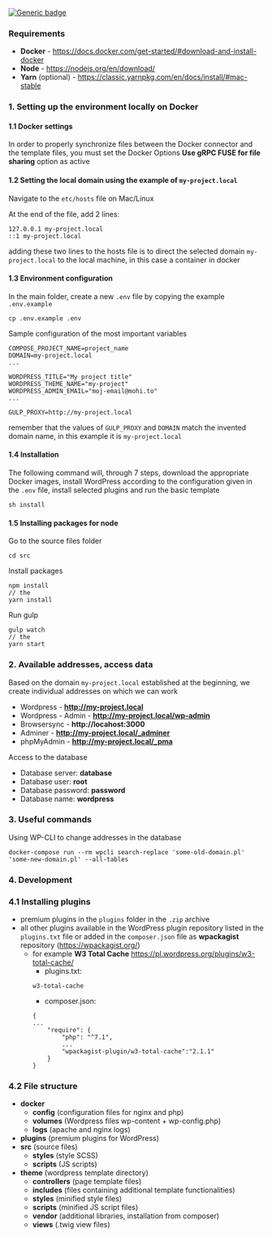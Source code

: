 [![Generic badge](https://img.shields.io/badge/verison-2.0-green.svg)](https://shields.io/)

### Requirements

- **Docker** - https://docs.docker.com/get-started/#download-and-install-docker
- **Node** - https://nodejs.org/en/download/
- **Yarn** (optional) - https://classic.yarnpkg.com/en/docs/install/#mac-stable

### 1. Setting up the environment locally on Docker

#### 1.1 Docker settings

In order to properly synchronize files between the Docker connector and the template files, you must set the Docker Options
**Use gRPC FUSE for file sharing** option as active

#### 1.2 Setting the local domain using the example of ```my-project.local```

Navigate to the `etc/hosts` file on Mac/Linux

At the end of the file, add 2 lines:

```
127.0.0.1 my-project.local
::1 my-project.local
```
adding these two lines to the hosts file is to direct the selected domain ```my-project.local``` to the local machine, in this case a container in docker

#### 1.3 Environment configuration

In the main folder, create a new `.env` file by copying the example ```.env.example```

```
cp .env.example .env
```

Sample configuration of the most important variables

```
COMPOSE_PROJECT_NAME=project_name
DOMAIN=my-project.local
...

WORDPRESS_TITLE="My project title"
WORDPRESS_THEME_NAME="my-project"
WORDPRESS_ADMIN_EMAIL="moj-email@mohi.to"
...

GULP_PROXY=http://my-project.local
```
remember that the values ​​of ```GULP_PROXY``` and ```DOMAIN``` match the invented domain name, in this example it is ```my-project.local```

#### 1.4 Installation

The following command will, through 7 steps, download the appropriate Docker images, install WordPress according to the configuration given in the ```.env``` file, install selected plugins and run the basic template
```
sh install
```

#### 1.5 Installing packages for node

Go to the source files folder

```
cd src
```

Install packages

```
npm install
// the
yarn install
```

Run gulp

```
gulp watch
// the
yarn start
```

### 2. Available addresses, access data

Based on the domain ```my-project.local``` established at the beginning, we create individual addresses on which we can work

- Wordpress - **http://my-project.local**
- Wordpress - Admin - **http://my-project.local/wp-admin**
- Browsersync - **http://locahost:3000**
- Adminer - **http://my-project.local/_adminer**
- phpMyAdmin - **http://my-project.local/_pma**

Access to the database

- Database server: **database**
- Database user: **root**
- Database password: **password**
- Database name: **wordpress**

### 3. Useful commands

Using WP-CLI to change addresses in the database

```
docker-compose run --rm wpcli search-replace 'some-old-domain.pl' 'some-new-domain.pl' --all-tables
```

### 4. Development

### 4.1 Installing plugins

- premium plugins in the `plugins` folder in the `.zip` archive
- all other plugins available in the WordPress plugin repository listed in the `plugins.txt` file or added in the `composer.json` file as
  **wpackagist** repository (https://wpackagist.org/)
    - for example **W3 Total Cache** https://pl.wordpress.org/plugins/w3-total-cache/
        - plugins.txt:
        ```
        w3-total-cache
        ```
        - composer.json:
        ```
        {
        ...
            "require": {
                "php": "^7.1",
                ...
                "wpackagist-plugin/w3-total-cache":"2.1.1"
            }
        }
        ```

### 4.2 File structure

- **docker**
    - **config** (configuration files for nginx and php)
    - **volumes** (Wordpress files wp-content + wp-config.php)
    - **logs** (apache and nginx logs)
- **plugins** (premium plugins for WordPress)
- **src** (source files)
    - **styles** (style SCSS)
    - **scripts** (JS scripts)
- **theme** (wordpress template directory)
    - **controllers** (page template files)
    - **includes** (files containing additional template functionalities)
    - **styles** (minified style files)
    - **scripts** (minified JS script files)
    - **vendor** (additional libraries, installation from composer)
    - **views** (.twig view files)
